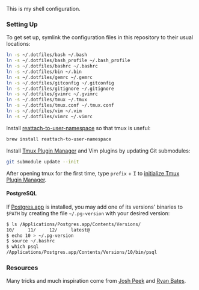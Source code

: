 This is my shell configuration.

### Setting Up

To get set up, symlink the configuration files in this repository to their usual locations:

```sh
ln -s ~/.dotfiles/bash ~/.bash
ln -s ~/.dotfiles/bash_profile ~/.bash_profile
ln -s ~/.dotfiles/bashrc ~/.bashrc
ln -s ~/.dotfiles/bin ~/.bin
ln -s ~/.dotfiles/gemrc ~/.gemrc
ln -s ~/.dotfiles/gitconfig ~/.gitconfig
ln -s ~/.dotfiles/gitignore ~/.gitignore
ln -s ~/.dotfiles/gvimrc ~/.gvimrc
ln -s ~/.dotfiles/tmux ~/.tmux
ln -s ~/.dotfiles/tmux.conf ~/.tmux.conf
ln -s ~/.dotfiles/vim ~/.vim
ln -s ~/.dotfiles/vimrc ~/.vimrc
```

Install [reattach-to-user-namespace](https://github.com/ChrisJohnsen/tmux-MacOSX-pasteboard) so
that tmux is useful:

```sh
brew install reattach-to-user-namespace
```

Install [Tmux Plugin Manager](https://github.com/tmux-plugins/tpm) and Vim plugins by updating
Git submodules:

```sh
git submodule update --init
```

After opening tmux for the first time, type `prefix` + <kbd>I</kbd> to
[initialize Tmux Plugin Manager](https://github.com/tmux-plugins/tpm).

#### PostgreSQL

If [Postgres.app](https://postgresapp.com) is installed, you may add one of its versions' binaries
to `$PATH` by creating the file `~/.pg-version` with your desired version:

```sh
$ ls /Applications/Postgres.app/Contents/Versions/
10/     11/     12/     latest@
$ echo 10 > ~/.pg-version
$ source ~/.bashrc
$ which psql
/Applications/Postgres.app/Contents/Versions/10/bin/psql
```

### Resources

Many tricks and much inspiration come from [Josh Peek](https://github.com/josh/dotfiles)
and [Ryan Bates](https://github.com/ryanb/dotfiles).


